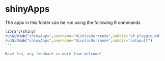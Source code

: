 # shinyApps

The apps in this folder can be run using the following R commands

```R
library(shiny)
runGitHub("shinyApps",username="NicolasDurrande",subdir="GP_playground")
runGitHub("shinyApps",username="NicolasDurrande",subdir="catapult")
'''

Have fun, any feedback is more than welcome!